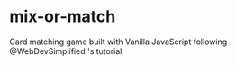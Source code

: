 # mix-or-match
Card matching game built with Vanilla JavaScript following @WebDevSimplified 's tutorial
